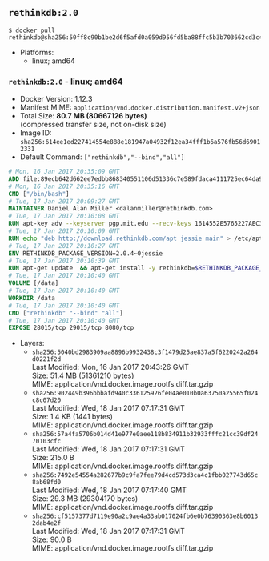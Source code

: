 ## `rethinkdb:2.0`

```console
$ docker pull rethinkdb@sha256:50ff8c90b1be2d6f5afd0a059d956fd5ba88ffc5b3b703662cd3c47385428bec
```

-	Platforms:
	-	linux; amd64

### `rethinkdb:2.0` - linux; amd64

-	Docker Version: 1.12.3
-	Manifest MIME: `application/vnd.docker.distribution.manifest.v2+json`
-	Total Size: **80.7 MB (80667126 bytes)**  
	(compressed transfer size, not on-disk size)
-	Image ID: `sha256:614ee1ed227414554e888e181947a04932f12ea34fff1b6a576fb56d69012331`
-	Default Command: `["rethinkdb","--bind","all"]`

```dockerfile
# Mon, 16 Jan 2017 20:35:09 GMT
ADD file:89ecb642d662ee7edbb868340551106d51336c7e589fdaca4111725ec64da957 in / 
# Mon, 16 Jan 2017 20:35:16 GMT
CMD ["/bin/bash"]
# Tue, 17 Jan 2017 20:09:27 GMT
MAINTAINER Daniel Alan Miller <dalanmiller@rethinkdb.com>
# Tue, 17 Jan 2017 20:10:08 GMT
RUN apt-key adv --keyserver pgp.mit.edu --recv-keys 1614552E5765227AEC39EFCFA7E00EF33A8F2399
# Tue, 17 Jan 2017 20:10:09 GMT
RUN echo "deb http://download.rethinkdb.com/apt jessie main" > /etc/apt/sources.list.d/rethinkdb.list
# Tue, 17 Jan 2017 20:10:27 GMT
ENV RETHINKDB_PACKAGE_VERSION=2.0.4~0jessie
# Tue, 17 Jan 2017 20:10:39 GMT
RUN apt-get update 	&& apt-get install -y rethinkdb=$RETHINKDB_PACKAGE_VERSION 	&& rm -rf /var/lib/apt/lists/*
# Tue, 17 Jan 2017 20:10:40 GMT
VOLUME [/data]
# Tue, 17 Jan 2017 20:10:40 GMT
WORKDIR /data
# Tue, 17 Jan 2017 20:10:40 GMT
CMD ["rethinkdb" "--bind" "all"]
# Tue, 17 Jan 2017 20:10:40 GMT
EXPOSE 28015/tcp 29015/tcp 8080/tcp
```

-	Layers:
	-	`sha256:5040bd2983909aa8896b9932438c3f1479d25ae837a5f6220242a264d0221f2d`  
		Last Modified: Mon, 16 Jan 2017 20:43:26 GMT  
		Size: 51.4 MB (51361210 bytes)  
		MIME: application/vnd.docker.image.rootfs.diff.tar.gzip
	-	`sha256:902449b396bbbafd940c336125926fe04ae010b0a63750a25565f024c8c07d20`  
		Last Modified: Wed, 18 Jan 2017 07:17:31 GMT  
		Size: 1.4 KB (1441 bytes)  
		MIME: application/vnd.docker.image.rootfs.diff.tar.gzip
	-	`sha256:57a4fa5706b014d41e977e0aee118b834911b32933fffc21cc39df2470103cfc`  
		Last Modified: Wed, 18 Jan 2017 07:17:31 GMT  
		Size: 215.0 B  
		MIME: application/vnd.docker.image.rootfs.diff.tar.gzip
	-	`sha256:7492e54554a282677b9c9fa7fee79d4cd573d3ca4c1fbb027743d65c8ab68fd0`  
		Last Modified: Wed, 18 Jan 2017 07:17:40 GMT  
		Size: 29.3 MB (29304170 bytes)  
		MIME: application/vnd.docker.image.rootfs.diff.tar.gzip
	-	`sha256:cf5157377d7119e90a2c9ae4a33ab017024fb6e0b76390363e8b60132dab4e2f`  
		Last Modified: Wed, 18 Jan 2017 07:17:31 GMT  
		Size: 90.0 B  
		MIME: application/vnd.docker.image.rootfs.diff.tar.gzip
